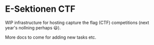 # E-Sektionen CTF 
WIP infrastructure for hosting capture the flag (CTF) competitions (next year's nollning perhaps :smiley:).

More docs to come for adding new tasks etc. 